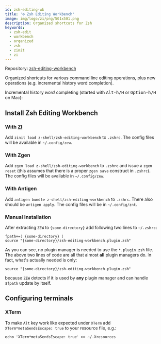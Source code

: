 ```yaml
---
id: zsh-editing-wb
title: '⚙️ Zsh Editing Workbench'
image: img/logo/zi/png/501x501.png
description: Organized shortcuts for Zsh
keywords:
  - zsh-edit
  - workbench
  - organized
  - zsh
  - zinit
  - zi
---
```


Repository: [zsh-editing-workbench](https://github.com/z-shell/zsh-editing-workbench)

Organized shortcuts for various command line editing operations, plus new operations (e.g. incremental history word completion).

Incremental history _word_ completing (started with <kbd>Alt-h/H</kbd> or <kbd>Option-h/H</kbd> on Mac):

## Install Zsh Editing Workbench

### With [ZI](https://github.com/z-shell/zi)

Add `zinit load z-shell/zsh-editing-workbench` to `.zshrc`. The config files will be available in `~/.config/zew`.

### With Zgen

Add `zgen load z-shell/zsh-editing-workbench` to `.zshrc` and issue a `zgen reset` (this assumes that there is a proper `zgen save` construct in `.zshrc`). The config files will be available in `~/.config/zew`.

### With Antigen

Add `antigen bundle z-shell/zsh-editing-workbench` to `.zshrc`. There also should be `antigen apply`. The config files will be in `~/.config/znt`.

### Manual Installation

After extracting `ZEW` to `{some-directory}` add following two lines to `~/.zshrc`:

```shell
fpath+=( {some-directory} )
source "{some-directory}/zsh-editing-workbench.plugin.zsh"
```

As you can see, no plugin manager is needed to use the `*.plugin.zsh` file. The above two lines of code are all that almost **all** plugin managers do. In fact, what's actually needed is only:

```shell
source "{some-directory}/zsh-editing-workbench.plugin.zsh"
```

because `ZEW` detects if it is used by **any** plugin manager and can handle `$fpath` update by itself.

## Configuring terminals

### **XTerm**

To make `Alt` key work like expected under `XTerm` add `XTerm*metaSendsEscape: true` to your resource file, e.g.:

```shell
echo 'XTerm*metaSendsEscape: true' >> ~/.Xresources
```
